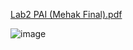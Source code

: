 [Lab2 PAI (Mehak Final).pdf](https://github.com/user-attachments/files/16786349/Lab2.PAI.Mehak.Final.pdf)





![image](https://github.com/user-attachments/assets/6c547289-0fce-453c-bef8-1e8b78a5668d)
